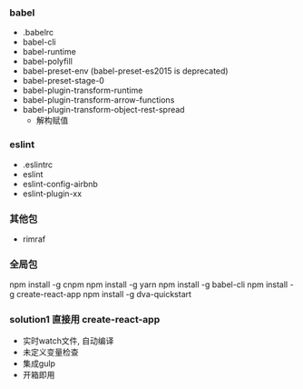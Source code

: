 ### babel
+ .babelrc
+ babel-cli
+ babel-runtime
+ babel-polyfill
+ babel-preset-env (babel-preset-es2015 is deprecated)
+ babel-preset-stage-0
+ babel-plugin-transform-runtime
+ babel-plugin-transform-arrow-functions
+ babel-plugin-transform-object-rest-spread
    + 解构赋值

### eslint
+ .eslintrc
+ eslint
+ eslint-config-airbnb
+ eslint-plugin-xx

### 其他包
+ rimraf

### 全局包
npm install -g cnpm
npm install -g yarn
npm install -g babel-cli
npm install -g create-react-app
npm install -g dva-quickstart

### solution1 直接用 create-react-app
+ 实时watch文件, 自动编译
+ 未定义变量检查
+ 集成gulp
+ 开箱即用
